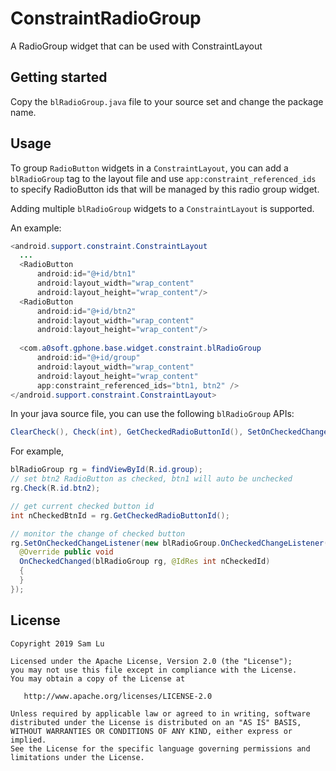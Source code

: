 # ConstraintRadioGroup
A RadioGroup widget that can be used with ConstraintLayout

## Getting started
Copy the `blRadioGroup.java` file to your source set and change the package name.

## Usage
To group `RadioButton` widgets in a `ConstraintLayout`, you can add a `blRadioGroup` tag to the layout file and use `app:constraint_referenced_ids` to specify RadioButton ids that will be managed by this radio group widget. 

Adding multiple `blRadioGroup` widgets to a `ConstraintLayout` is supported.

An example:

```java
<android.support.constraint.ConstraintLayout
  ...
  <RadioButton
      android:id="@+id/btn1"
      android:layout_width="wrap_content"
      android:layout_height="wrap_content"/>
  <RadioButton
      android:id="@+id/btn2"
      android:layout_width="wrap_content"
      android:layout_height="wrap_content"/>
      
  <com.a0soft.gphone.base.widget.constraint.blRadioGroup
      android:id="@+id/group"
      android:layout_width="wrap_content"
      android:layout_height="wrap_content"
      app:constraint_referenced_ids="btn1, btn2" />
</android.support.constraint.ConstraintLayout>
```  

In your java source file, you can use the following `blRadioGroup` APIs:
```java
ClearCheck(), Check(int), GetCheckedRadioButtonId(), SetOnCheckedChangeListener(OnCheckedChangeListener)
```

For example,
```java
blRadioGroup rg = findViewById(R.id.group);
// set btn2 RadioButton as checked, btn1 will auto be unchecked
rg.Check(R.id.btn2);

// get current checked button id
int nCheckedBtnId = rg.GetCheckedRadioButtonId();

// monitor the change of checked button
rg.SetOnCheckedChangeListener(new blRadioGroup.OnCheckedChangeListener() {
  @Override public void 
  OnCheckedChanged(blRadioGroup rg, @IdRes int nCheckedId)
  {
  }
});
```

## License
    Copyright 2019 Sam Lu

    Licensed under the Apache License, Version 2.0 (the "License");
    you may not use this file except in compliance with the License.
    You may obtain a copy of the License at

       http://www.apache.org/licenses/LICENSE-2.0

    Unless required by applicable law or agreed to in writing, software
    distributed under the License is distributed on an "AS IS" BASIS,
    WITHOUT WARRANTIES OR CONDITIONS OF ANY KIND, either express or implied.
    See the License for the specific language governing permissions and
    limitations under the License.

